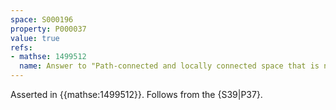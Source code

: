 ```yaml
---
space: S000196
property: P000037
value: true
refs:
- mathse: 1499512
  name: Answer to "Path-connected and locally connected space that is not locally path-connected"
---
```


Asserted in {{mathse:1499512}}.
Follows from the {S39|P37}.
